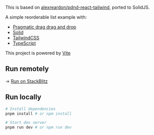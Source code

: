 This is based on [alexreardon/pdnd-react-tailwind](https://github.com/alexreardon/pdnd-react-tailwind), ported to SolidJS.

A simple reorderable list example with:

- [Pragmatic drag drag and drop](https://github.com/atlassian/pragmatic-drag-and-drop)
- [Solid](https://solidjs.com/)
- [TailwindCSS](https://tailwindcss.com/)
- [TypeScript](https://www.typescriptlang.org/)

This project is powered by [Vite](https://vitejs.dev/)

## Run remotely

→ [Run on StackBlitz](https://stackblitz.com/github/dotnize/pdnd-solid-tailwind?startScript=dev)

## Run locally

```bash
# Install dependencies
pnpm install # or npm install

# Start dev server
pnpm run dev # or npm run dev
```
